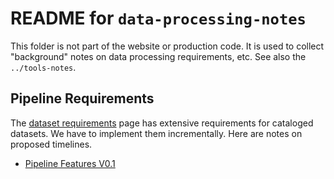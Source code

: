 # README for `data-processing-notes`

This folder is not part of the website or production code. It is used to collect "background" notes on data processing requirements, etc. See also the `../tools-notes`.

## Pipeline Requirements

The [dataset requirements](https://the-ai-alliance.github.io/open-trusted-data-initiative/dataset-requirements/) page has extensive requirements for cataloged datasets. We have to implement them incrementally. Here are notes on proposed timelines.

* [Pipeline Features V0.1](pipeline-features-v0.1.md)
